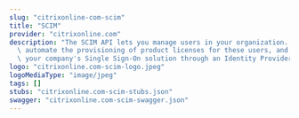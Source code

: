 ```yaml
---
slug: "citrixonline-com-scim"
title: "SCIM"
provider: "citrixonline.com"
description: "The SCIM API lets you manage users in your organization. You can then\
  \ automate the provisioning of product licenses for these users, and they can use\
  \ your company's Single Sign-On solution through an Identity Provider."
logo: "citrixonline.com-scim-logo.jpeg"
logoMediaType: "image/jpeg"
tags: []
stubs: "citrixonline.com-scim-stubs.json"
swagger: "citrixonline.com-scim-swagger.json"
---
```

